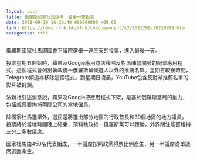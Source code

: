 ```yaml
---
layout: post
title: 俄羅斯國家杜馬選舉　最後一天投票
date: 2021-09-19 16:20:40.000000000 +08:00
link: https://news.rthk.hk/rthk/ch/component/k2/1611299-20210919.htm
categories: rthk
---
```


俄羅斯國家杜馬即國會下議院選舉一連三天的投票，進入最後一天。

投票星期五開始時，蘋果及Google應用商店移除反對派陣營開發的配票應用程式。這個程式會列出執政統一俄羅斯黨候選人以外的推薦名單。星期五較後時間，Telegram頻道亦移除這個程式。到星期日凌晨，YouTube包含反對派推薦名單的影片被封鎖。

法新社引述消息說，蘋果及Google把應用程式下架，是基於俄羅斯當局的壓力，包括威脅要拘捕兩間公司的當地僱員。

除國家杜馬選舉外，選民還將選出部分地區的行政首長和39個地區的地方議員。投票將於當地時間晚上結束，預料執政統一俄羅斯黨可以獲勝，外界關注能否維持三分二多數議席。

國家杜馬由450名代表組成，一半議席按照政黨得票比例產生，另一半議席從單議席選區產生。
